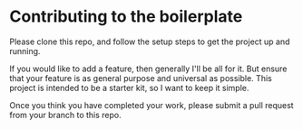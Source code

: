 # Contributing to the boilerplate

Please clone this repo, and follow the setup steps to get the project up and running.

If you would like to add a feature, then generally I'll be all for it. But ensure that your feature is as general purpose and universal as possible. This project is intended to be a starter kit, so I want to keep it simple.

Once you think you have completed your work, please submit a pull request from your branch to this repo.
